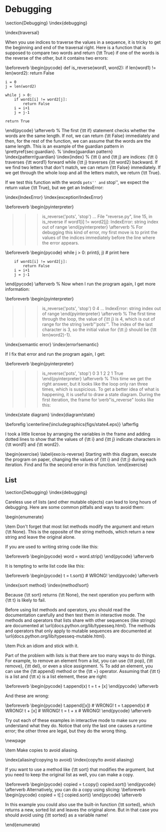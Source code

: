 # Debugging

\section{Debugging} \index{debugging}

\index{traversal}

When you use indices to traverse the values in a sequence, it is tricky to get the beginning and end of the traversal right. Here is a function that is supposed to compare two words and return {\tt True} if one of the words is the reverse of the other, but it contains two errors:

\beforeverb \begin{pycode} def is\_reverse(word1, word2): if len(word1) != len(word2): return False

```
i = 0
j = len(word2)

while j > 0:
    if word1[i] != word2[j]:
        return False
    i = i+1
    j = j-1

return True
```

\end{pycode} \afterverb % The first {\tt if} statement checks whether the words are the same length. If not, we can return {\tt False} immediately and then, for the rest of the function, we can assume that the words are the same length. This is an example of the guardian pattern in \prettyref{sec:guardian}. % \index{guardian pattern} \index{pattern!guardian} \index{index} % {\tt i} and {\tt j} are indices: {\tt i} traverses {\tt word1} forward while {\tt j} traverses {\tt word2} backward. If we find two letters that don't match, we can return {\tt False} immediately. If we get through the whole loop and all the letters match, we return {\tt True}.

If we test this function with the words `pots'' and` stop'', we expect the return value {\tt True}, but we get an IndexError:

\index{IndexError} \index{exception!IndexError}

\beforeverb \begin{pyinterpreter}

> > > is\_reverse('pots', 'stop') ... File "reverse.py", line 15, in is\_reverse if word1\[i] != word2\[j]: IndexError: string index out of range \end{pyinterpreter} \afterverb % For debugging this kind of error, my first move is to print the values of the indices immediately before the line where the error appears.

\beforeverb \begin{pycode} while j > 0: print(i, j) # print here

```
    if word1[i] != word2[j]:
        return False
    i = i+1
    j = j-1
```

\end{pycode} \afterverb % Now when I run the program again, I get more information:

\beforeverb \begin{pyinterpreter}

> > > is\_reverse('pots', 'stop') 0 4 ... IndexError: string index out of range \end{pyinterpreter} \afterverb % The first time through the loop, the value of {\tt j} is 4, which is out of range for the string \verb"'pots'". The index of the last character is 3, so the initial value for {\tt j} should be {\tt len(word2)-1}.

\index{semantic error} \index{error!semantic}

If I fix that error and run the program again, I get:

\beforeverb \begin{pyinterpreter}

> > > is\_reverse('pots', 'stop') 0 3 1 2 2 1 True \end{pyinterpreter} \afterverb % This time we get the right answer, but it looks like the loop only ran three times, which is suspicious. To get a better idea of what is happening, it is useful to draw a state diagram. During the first iteration, the frame for \verb"is\_reverse" looks like this:

\index{state diagram} \index{diagram!state}

\beforefig \centerline{\includegraphics{figs/state4.eps\}} \afterfig

I took a little license by arranging the variables in the frame and adding dotted lines to show that the values of {\tt i} and {\tt j} indicate characters in {\tt word1} and {\tt word2}.

\begin{exercise} \label{exo:is-reverse} Starting with this diagram, execute the program on paper, changing the values of {\tt i} and {\tt j} during each iteration. Find and fix the second error in this function. \end{exercise}



## List

\section{Debugging} \index{debugging}

Careless use of lists (and other mutable objects) can lead to long hours of debugging. Here are some common pitfalls and ways to avoid them:

\begin{enumerate}

\item Don't forget that most list methods modify the argument and return {\tt None}. This is the opposite of the string methods, which return a new string and leave the original alone.

If you are used to writing string code like this:

\beforeverb \begin{pycode} word = word.strip() \end{pycode} \afterverb

It is tempting to write list code like this:

\beforeverb \begin{pycode} t = t.sort() # WRONG! \end{pycode} \afterverb

\index{sort method} \index{method!sort}

Because {\tt sort} returns {\tt None}, the next operation you perform with {\tt t} is likely to fail.

Before using list methods and operators, you should read the documentation carefully and then test them in interactive mode. The methods and operators that lists share with other sequences (like strings) are documented at \url{docs.python.org/lib/typesseq.html}. The methods and operators that only apply to mutable sequences are documented at \url{docs.python.org/lib/typesseq-mutable.html}.

\item Pick an idiom and stick with it.

Part of the problem with lists is that there are too many ways to do things. For example, to remove an element from a list, you can use {\tt pop}, {\tt remove}, {\tt del}, or even a slice assignment. % To add an element, you can use the {\tt append} method or the {\tt +} operator. Assuming that {\tt t} is a list and {\tt x} is a list element, these are right:

\beforeverb \begin{pycode} t.append(x) t = t + \[x] \end{pycode} \afterverb

And these are wrong:

\beforeverb \begin{pycode} t.append(\[x]) # WRONG! t = t.append(x) # WRONG! t + \[x] # WRONG! t = t + x # WRONG! \end{pycode} \afterverb

Try out each of these examples in interactive mode to make sure you understand what they do. Notice that only the last one causes a runtime error; the other three are legal, but they do the wrong thing.

\newpage

\item Make copies to avoid aliasing.

\index{aliasing!copying to avoid} \index{copy!to avoid aliasing}

If you want to use a method like {\tt sort} that modifies the argument, but you need to keep the original list as well, you can make a copy.

\beforeverb \begin{pycode} copied = t.copy() copied.sort() \end{pycode} \afterverb Alternatively, you can do a copy using slicing: \beforeverb \begin{pycode} copied = t\[:] copied.sort() \end{pycode} \afterverb

In this example you could also use the built-in function {\tt sorted}, which returns a new, sorted list and leaves the original alone. But in that case you should avoid using {\tt sorted} as a variable name!

\end{enumerate}
